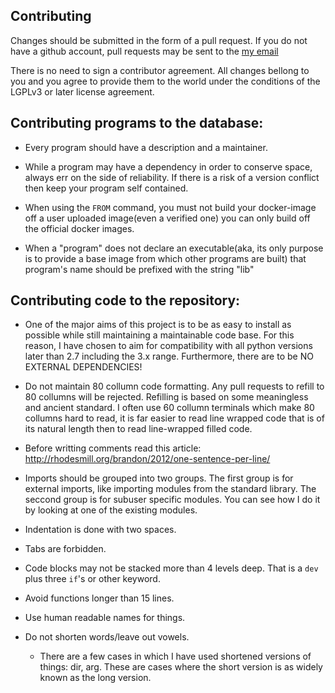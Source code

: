 Contributing
------------

Changes should be submitted in the form of a pull request.  If you do not have a github account, pull requests may be sent to the [my email](timothyhobbs@seznam.cz)

There is no need to sign a contributor agreement.  All changes bellong to you and you agree to provide them to the world under the conditions of the LGPLv3 or later license agreement.

Contributing programs to the database:
--------------------------------------

 * Every program should have a description and a maintainer.

 * While a program may have a dependency in order to conserve space, always err on the side of reliability.  If there is a risk of a version conflict then keep your program self contained.

 * When using the `FROM` command, you must not build your docker-image off a user uploaded image(even a verified one) you can only build off the official docker images.

 * When a "program" does not declare an executable(aka, its only purpose is to provide a base image from which other programs are built) that program's name should be prefixed with the string "lib"

Contributing code to the repository:
------------------------------------

 * One of the major aims of this project is to be as easy to install as possible while still maintaining a maintainable code base.  For this reason, I have chosen to aim for compatibility with all python versions later than 2.7 including the 3.x range.  Furthermore, there are to be NO EXTERNAL DEPENDENCIES!

 * Do not maintain 80 collumn code formatting.  Any pull requests to refill to 80 collumns will be rejected.  Refilling is based on some meaningless and ancient standard.  I often use 60 collumn terminals which make 80 collumns hard to read, it is far easier to read line wrapped code that is of its natural length then to read line-wrapped filled code.

 * Before writting comments read this article: http://rhodesmill.org/brandon/2012/one-sentence-per-line/

 * Imports should be grouped into two groups.  The first group is for external imports, like importing modules from the standard library.  The seccond group is for subuser specific modules.  You can see how I do it by looking at one of the existing modules.

 * Indentation is done with two spaces.

 * Tabs are forbidden.

 * Code blocks may not be stacked more than 4 levels deep.  That is a `dev` plus three `if`'s or other keyword.

 * Avoid functions longer than 15 lines.

 * Use human readable names for things.

 * Do not shorten words/leave out vowels.

   + There are a few cases in which I have used shortened versions of things: dir, arg.  These are cases where the short version is as widely known as the long version.

